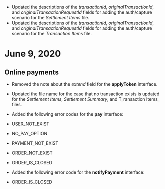 *   Updated the descriptions of the _transactionId_, _originalTransactionId_, and _originalTransactionRequestId_ fields for adding the auth/capture scenario for the _Settlement Items_ file.
*   Updated the descriptions of the _transactionId_, _originalTransactionId_, and _originalTransactionRequestId_ fields for adding the auth/capture scenario for the _Transaction_ _Items_ file.

June 9, 2020
============

Online payments
---------------

*   Removed the note about the _extend_ field for the **applyToken** interface.
*   Updated the file name for the case that no transaction exists is updated for the _Settlement Items_, _Settlement Summary_, and T_ransaction Items_ files.
*   Added the following error codes for the **pay** interface:

*   USER\_NOT\_EXIST
*   NO\_PAY\_OPTION
*   PAYMENT\_NOT\_EXIST
*   ORDER\_NOT\_EXIST
*   ORDER\_IS\_CLOSED

*   Added the following error code for the **notifyPayment** interface:

*   ORDER\_IS\_CLOSED
